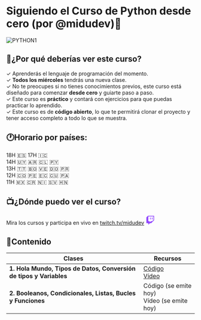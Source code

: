 # Siguiendo el Curso de Python desde cero (por @midudev)🐍

![PYTHON1](https://github.com/user-attachments/assets/284de8a1-4cb2-4120-bbe4-227a71fd65c0)

## 🤔¿Por qué deberías ver este curso?

✓ Aprenderás el lenguaje de programación del momento.<br />
✓ **Todos los miércoles** tendrás una nueva clase.<br />
✓ No te preocupes si no tienes conocimientos previos, este curso está diseñado para comenzar **desde cero** y guiarte paso a paso.<br />
✓ Este curso es **práctico** y contará con ejercicios para que puedas practicar lo aprendido.<br />
✓ Este curso es de **código abierto**, lo que te permitirá clonar el proyecto y tener acceso completo a todo lo que se muestra.<br />

## 🕐Horario por países:

18H 🇪🇸 17H 🇮🇨<br />
14H 🇺🇾 🇦🇷 🇨🇱 🇵🇾<br />
13H 🇹🇹 🇧🇴 🇻🇪 🇩🇴 🇵🇷<br />
12H 🇨🇴 🇵🇪 🇪🇨 🇨🇺 🇵🇦<br />
11H 🇲🇽 🇨🇷 🇳🇮 🇸🇻 🇭🇳<br />

## 📺¿Dónde puedo ver el curso? 
Mira los cursos y participa en vivo en
[twitch.tv/midudev](https://twitch.tv/midudev)
<svg xmlns="http://www.w3.org/2000/svg" viewBox="0 0 2400 2800" width="24" height="24">
  <path fill="#fff" d="M2200 1300l-400 400h-400l-350 350v-350H600V200h1600z"/>
  <g fill="#9146ff">
    <path d="M500 0 0 500v1800h600v500l500-500h400l900-900V0H500zm1700 1300-400 400h-400l-350 350v-350H600V200h1600v1100z"/>
    <path d="M1700 550h200v600h-200zm-550 0h200v600h-200z"/>
  </g>
</svg> 


## 📄Contenido

| **Clases**              | **Recursos**                                                                                     |
|---------------------------|------------------------------------------------------------------------------------------------------|
| **1. Hola Mundo, Tipos de Datos, Conversión de tipos y Variables**  | [Código](https://github.com/midudev/curso-python/tree/main/01_basic) <br/> [Vídeo](https://www.twitch.tv/videos/2354087841) |
| **2. Booleanos, Condicionales, Listas, Bucles y Funciones**             | Código (se emite hoy) <br/> Vídeo (se emite hoy) |
